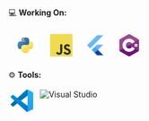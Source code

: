  💻 **Working On:**
<p>
<img src="https://raw.githubusercontent.com/github/explore/80688e429a7d4ef2fca1e82350fe8e3517d3494d/topics/python/python.png" title="Python" height="40" style="vertical-align:top; margin:10px">

<img src="https://raw.githubusercontent.com/github/explore/80688e429a7d4ef2fca1e82350fe8e3517d3494d/topics/javascript/javascript.png" title="Javascript" height="40" style="vertical-align:top; margin:10px">
  
  
<img src="https://raw.githubusercontent.com/dnfield/flutter_svg/7d374d7107561cbd906d7c0ca26fef02cc01e7c8/example/assets/flutter_logo.svg" title="Flutter" height="40" style="vertical-align:top; margin:10px">
  
  <img src="https://raw.githubusercontent.com/reveri-r/icons/56b0a6919052cc08ffb899c91b3a1da6cca44773/c--4.svg" title="C#" height="40" style="vertical-align:top; margin:10px">
</p>


⚙️ **Tools:**
<p>
  <img src="https://raw.githubusercontent.com/github/explore/80688e429a7d4ef2fca1e82350fe8e3517d3494d/topics/visual-studio-code/visual-studio-code.png" title="VS Code" height="40" style="vertical-align:top; margin:4px">
  
   <img src="https://user-images.githubusercontent.com/12221569/57069689-638d6700-6ce6-11e9-8898-59186ef0513e.PNG" title="Visual Studio" height="40" style="vertical-align:top; margin:4px">
</p>



